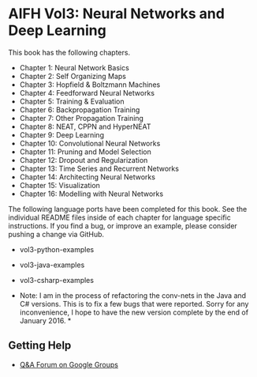 AIFH Vol3: Neural Networks and Deep Learning
====

This book has the following chapters.

* Chapter 1: Neural Network Basics
* Chapter 2: Self Organizing Maps
* Chapter 3: Hopfield & Boltzmann Machines
* Chapter 4: Feedforward Neural Networks
* Chapter 5: Training & Evaluation
* Chapter 6: Backpropagation Training
* Chapter 7: Other Propagation Training
* Chapter 8: NEAT, CPPN and HyperNEAT
* Chapter 9: Deep Learning
* Chapter 10: Convolutional Neural Networks
* Chapter 11: Pruning and Model Selection
* Chapter 12: Dropout and Regularization
* Chapter 13: Time Series and Recurrent Networks
* Chapter 14: Architecting Neural Networks
* Chapter 15: Visualization
* Chapter 16: Modelling with Neural Networks

The following language ports have been completed for this book.  See the individual 
README files inside of each chapter for language specific instructions. If you find a bug,
or improve an example, please consider pushing a change via GitHub.
	
* vol3-python-examples
* vol3-java-examples
* vol3-csharp-examples 

* Note: I am in the process of refactoring the conv-nets in the Java and C# versions.  This is to fix a few bugs that were reported.  Sorry for any inconvenience, I hope to have the new version complete by the end of January 2016. *
		
## Getting Help

* [Q&A Forum on Google Groups](https://groups.google.com/forum/#!forum/jeffheatons-ai-group)